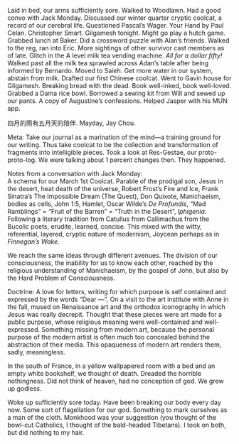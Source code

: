 Laid in bed, our arms sufficiently sore. Walked to Woodlawn. Had a good convo with Jack Monday. Discussed our winter quarter cryptic coolcat, a record of our cerebral life. Questioned Pascal’s Wager. Your Hand by Paul Celan. Christopher Smart. Gilgamesh tonight. Might go play a hutch game. Grabbed lunch at Baker. Did a crossword puzzle with Alan’s friends. Walked to the reg, ran into Eric. More sightings of other survivor cast members as of late. Glitch in the A level milk tea vending machine. *All for a dollar fifty\!* Walked past all the milk tea sprawled across Adan’s table after being informed by Bernardo. Moved to Saieh. Get more water in our system, abstain from milk. Drafted our first Chinese coolcat. Went to Gavin house for Gilgamesh. Breaking bread with the dead. Book well-inked, book well-loved. Grabbed a Dama rice bowl. Borrowed a sewing kit from Will and sewed up our pants. A copy of Augustine’s confessions. Helped Jasper with his MUN app. 

四月的雨有五月天的陪伴. Mayday, Jay Chou. 

Meta: Take our journal as a marination of the mind—a training ground for our writing. Thus take coolcat to be the collection and transformation of fragments into intelligible pieces. Took a look at Res-Gestae, our proto-proto-log. We were talking about 1 percent changes then. They happened. 

Notes from a conversation with Jack Monday:   
A schema for our March 1st Coolcat. Parable of the prodigal son, Jesus in the desert, heat death of the universe, Robert Frost’s Fire and Ice, Frank Sinatra’s The Impossible Dream (The Quest), Don Quixote, Manichaeism, bodies as cells, John 1:5, Hamlet, Oscar Wilde’s *De Profundis*, “Mad Ramblings” \= “Fruit of the Barren” \= “Truth in the Desert”, *Iphigenia.*   
Following a literary tradition from Catullus from Callimachus from the Bucolic poets, erudite, learned, concise. This mixed with the witty, referential, layered, cryptic nature of modernism, Joycean perhaps as in *Finnegan’s Wake*. 

We reach the same ideas through different avenues. The division of our consciousness, the inability for us to know each other, reached by the religious understanding of Manichaeism, by the gospel of John, but also by the Hard Problem of Consciousness.

Doctrine: A love for letters, writing for which purpose is self contained and expressed by the words “Dear —”. On a visit to the art institute with Anne in the fall, mused on Renaissance art and the orthodox iconography in which Jesus was really decrepit. Thought that these pieces were art made for a public purpose, whose religious meaning were well-contained and well-expressed. Something missing from modern art, because the personal purpose of the modern artist is often much too concealed behind the abstraction of their media. This opaqueness of modern art renders them, sadly, meaningless. 

In the south of France, in a yellow wallpapered room with a bed and an empty white bookshelf, we thought of death. Dreaded the horrible nothingness. Did not think of heaven, had no conception of god. We grew up godless. 

Woke up sufficiently sore today. Have been breaking our body every day now. Some sort of flagellation for our god. Something to mark ourselves as a man of the cloth. Monkhood was your suggestion (you thought of the bowl-cut Catholics, I thought of the bald-headed Tibetans). I took on both, but did nothing to my hair.
